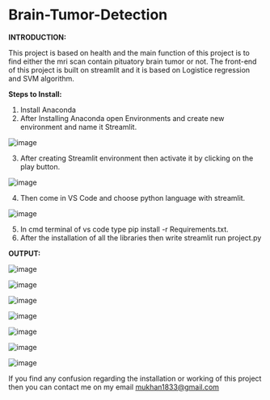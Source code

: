 # Brain-Tumor-Detection

**INTRODUCTION:**

This project is based on health and the main function of this project is to find either the mri scan contain pituatory brain tumor or not. The front-end of this project is built on streamlit and it is based on Logistice regression and SVM algorithm.


**Steps to Install:**
1) Install Anaconda
2) After Installing Anaconda open Environments and create new environment and name it Streamlit.


![image](https://user-images.githubusercontent.com/58435443/187037515-d9497bb1-1f2d-41f1-88b6-02880ccf30a2.png)


3) After creating Streamlit environment then activate it by clicking on the play button.


![image](https://user-images.githubusercontent.com/58435443/187037598-2e4b5e6c-d972-43b4-b0df-74e91dfefc36.png)


4) Then come in VS Code and choose python language with streamlit.


![image](https://user-images.githubusercontent.com/58435443/187037628-28a0da7d-9412-4d3f-aaf7-571e9c9edc7f.png)


5) In cmd terminal of vs code type pip install -r Requirements.txt. 
6) After the installation of all the libraries then write streamlit run project.py


**OUTPUT:**

![image](https://user-images.githubusercontent.com/58435443/187037720-4ce2726f-709a-48eb-9ec4-08cbf463b23c.png)

![image](https://user-images.githubusercontent.com/58435443/187037729-c552e66a-cfea-484e-ba29-6611563531a1.png)

![image](https://user-images.githubusercontent.com/58435443/187037746-b5eeb5a6-b479-45fc-9ae8-f2294af51cfa.png)

![image](https://user-images.githubusercontent.com/58435443/187037753-212bbaf5-7cf6-44e3-9fe0-ea89432ff832.png)

![image](https://user-images.githubusercontent.com/58435443/187037762-73d5f625-68ef-447f-b716-9a577652683b.png)

![image](https://user-images.githubusercontent.com/58435443/187037768-b0f391cb-054b-45b4-88b3-8b9ee9f74b9f.png)

![image](https://user-images.githubusercontent.com/58435443/187037775-d9596af1-ff07-428c-a9f4-5a4257e35012.png)


If you find any confusion regarding the installation or working of this project then you can contact me on my email 
mukhan1833@gmail.com



